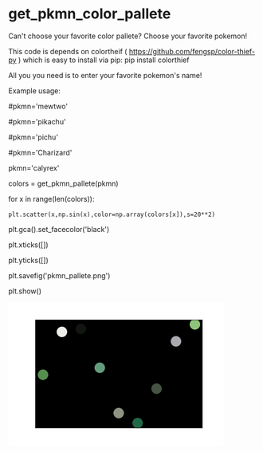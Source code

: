 # get_pkmn_color_pallete
Can't choose your favorite color pallete? Choose your favorite pokemon! 

This code is depends on colortheif ( https://github.com/fengsp/color-thief-py ) which is easy to install via pip:
pip install colorthief

All you you need is to enter your favorite pokemon's name!

Example usage:

#pkmn='mewtwo' 

#pkmn='pikachu'

#pkmn='pichu'

#pkmn='Charizard'

pkmn='calyrex'

colors = get_pkmn_pallete(pkmn)

for x in range(len(colors)):

    plt.scatter(x,np.sin(x),color=np.array(colors[x]),s=20**2)
    
plt.gca().set_facecolor('black')

plt.xticks([])

plt.yticks([])

plt.savefig('pkmn_pallete.png')

plt.show()


![](pkmn_pallete.png?raw=true)
